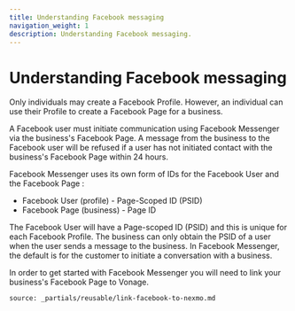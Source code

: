 ```yaml
---
title: Understanding Facebook messaging
navigation_weight: 1
description: Understanding Facebook messaging.
---
```


# Understanding Facebook messaging

Only individuals may create a Facebook Profile. However, an individual can use their Profile to create a Facebook Page for a business.

A Facebook user must initiate communication using Facebook Messenger via the business's Facebook Page. A message from the business to the Facebook user will be refused if a user has not initiated contact with the business's Facebook Page within 24 hours.

Facebook Messenger uses its own form of IDs for the Facebook User and the Facebook Page :

* Facebook User (profile) - Page-Scoped ID (PSID)
* Facebook Page (business) - Page ID

The Facebook User will have a Page-scoped ID (PSID) and this is unique for each Facebook Profile. The business can only obtain the PSID of a user when the user sends a message to the business. In Facebook Messenger, the default is for the customer to initiate a conversation with a business.

In order to get started with Facebook Messenger you will need to link your business's Facebook Page to Vonage.

```partial
source: _partials/reusable/link-facebook-to-nexmo.md
```
